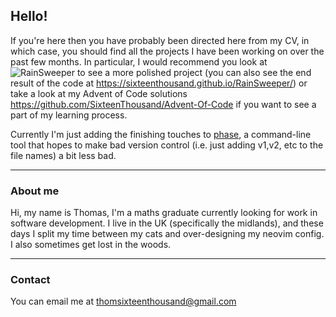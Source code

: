 ## Hello!

If you're here then you have probably been directed here from my CV, in which 
case, you should find all the projects I have been working on over the past few 
months. In particular, I would recommend you look at 
![RainSweeper](https://github.com/SixteenThousand/RainSweeper) to see a more 
polished project (you can also see the end result of the code at 
<https://sixteenthousand.github.io/RainSweeper/>)
 or take a look at my Advent of Code solutions 
 <https://github.com/SixteenThousand/Advent-Of-Code> if you want to see a part 
 of my learning process.

Currently I'm just adding the finishing touches to 
[phase](https://github.com/SixteenThousand/Phase), a command-line tool that 
hopes to make bad version control (i.e. just adding v1,v2, etc to the file 
names) a bit less bad.

---

### About me
Hi, my name is Thomas, I'm a maths graduate currently looking for work in 
software development. I live in the UK (specifically the midlands), and these 
days I split my time between my cats and over-designing my neovim config.
I also sometimes get lost in the woods.

---

### Contact
You can email me at thomsixteenthousand@gmail.com

